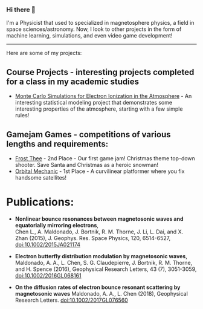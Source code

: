 ### Hi there 👋

I'm a Physicist that used to specialized in magnetosphere physics, a field in space sciences/astronomy. Now, I look to other projects in the form of machine learning, simulations, and even video game development!

---

Here are some of my projects:

## Course Projects - interesting projects completed for a class in my academic studies
- [Monte Carlo Simulations for Electron Ionization in the Atmosphere](https://github.com/mandomal-coursework/monte-carlo-final-project) - An interesting statistical modeling project that demonstrates some interesting properties of the atmosphere, starting with a few simple rules!

## Gamejam Games - competitions of various lengths and requirements:
- [Frost Thee](https://pozitronic.itch.io/frost-thee) - 2nd Place - Our first game jam! Christmas theme top-down shooter. Save Santa and Christmas as a heroic snowman!
- [Orbital Mechanic](https://alephlol.itch.io/orbital-mechanic) - 1st Place - A curvilinear platformer where you fix handsome satellites!


# Publications:

- **Nonlinear bounce resonances between magnetosonic waves and equatorially
mirroring electrons**,  
Chen L., A. Maldonado, J. Bortnik, R. M. Thorne, J. Li, L. Dai, and X. Zhan (2015), J. Geophys. Res. Space Physics, 120, 6514-6527, [doi:10.1002/2015JA021174](https://doi.org/10.1002/2015JA021174)

- **Electron butterfly distribution modulation by magnetosonic waves**,
Maldonado, A. A., L. Chen, S. G. Claudepierre, J. Bortnik, R. M. Thorne, and H. Spence (2016), Geophysical Research Letters, 43 (7), 3051-3059, [doi:10.1002/2016GL068161](https://doi.org/10.1002/2016GL068161)

- **On the diffusion rates of electron bounce resonant scattering by magnetosonic waves**
Maldonado, A. A., L. Chen (2018), Geophysical Research Letters. [doi:10.1002/2017GL076560](https://doi.org/10.1002/2017GL076560)



<!--
**mandomal/mandomal** is a ✨ _special_ ✨ repository because its `README.md` (this file) appears on your GitHub profile.

---



Here are some ideas to get you started:

- 🔭 I’m currently working on ...
- 🌱 I’m currently learning ...
- 👯 I’m looking to collaborate on ...
- 🤔 I’m looking for help with ...
- 💬 Ask me about ...
- 📫 How to reach me: ...
- 😄 Pronouns: ...
- ⚡ Fun fact: ...
-->
